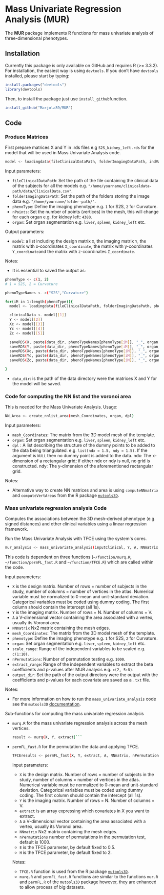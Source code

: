 # Mass Univariate Regression Analysis (MUR)


The **MUR** package implements R functions for mass univariate analysis of three-dimensional phenotypes. 

## Installation

Currently this package is only available on GitHub and requires R (>= 3.3.2). For installation, the easiest way is using `devtools`. If you don’t have `devtools` installed, please start by typing:

```r
install.packages("devtools")
library(devtools)
```

Then, to install the package just use `install_github`function.

```r
install_github("Marjola89/MUR")
```

## Code
### Produce Matrices

First prepare matrices X and Y in .rds files e.g `S2S_kidney_left.rds` for the model that will be used in Mass Univariate Analysis code.

```bash
model <- loadingdata(fileClinicalDataPath, folderImagingDataPath, indVar, nPoints, organ)
```
Input parameters:
* `fileClinicalDataPath`: Set the path of the file containing the clinical data of the subjects for all the models e.g. `"/home/yourname/clinicaldata-path/data/ClinicalData.csv"`.
* `folderImagingDataPath`: Set the path of the folders storing the image data e.g. `"/home/yourname/folder-path/"`.
* `phenoType`: Define the imaging phenotype e.g. `1` for S2S, `2` for Curvature.
* `nPoints`: Set the number of points (vertices) in the mesh, this will change for each organ e.g. for kidney left: `4380`.
* `organ`: Set organ segmentation e.g. `liver`, `spleen`, `kidney_left` etc.

Output parameters:
* `model`: a list including the design matrix `X`, the imaging matrix `Y`, the matrix with x-coordinates `X_coordinate`, the matrix with y-coordinates `Y_coordinate`and the matrix with z-coordinates `Z_coordinate`.

Notes:

* It is essential to saved the output as:
```bash
phenoType <- c(1, 2)
# 1 = S2S, 2 = Curvature

phenoTypeNames <- c("S2S","Curvature")

for(iM in 1:length(phenoType)){
  model <- loadingdata(fileClinicalDataPath, folderImagingDataPath, phenoType[iM], nPoints, organ)

  clinicalData <- model[[1]]
  Y <- model[[2]]
  Xc <- model[[3]]
  Yc <- model[[4]]
  Zc <- model[[5]]

  saveRDS(X, paste(data_dir, phenoTypeNames[phenoType[iM]], "_", organ, "_clinicalData.rds", sep = ""))
  saveRDS(Y, paste(data_dir, phenoTypeNames[phenoType[iM]], "_", organ, ".rds", sep = ""))
  saveRDS(Xc, paste(data_dir, phenoTypeNames[phenoType[iM]], "_", organ, "_Xcoordinate.rds", sep = ""))
  saveRDS(Yc, paste(data_dir, phenoTypeNames[phenoType[iM]], "_", organ, "_Ycoordinate.rds", sep = ""))
  saveRDS(Zc, paste(data_dir, phenoTypeNames[phenoType[iM]], "_", organ, "_Zcoordinate.rds", sep = ""))

}
```
* `data_dir`: is the path of the data directory  were the matrices X and Y for the model will be saved.

### Code for computing the NN list and the voronoi area
This is needed for the Mass Univariate Analysis. Usage:
```bash 
NN_Area <- create_nnlist_area(mesh_Coordinates, organ, dpl) 
```
Input parameters:
* `mesh_Coordinates`: The matrix from the 3D model mesh of the template.
* `organ`: Set organ segmentation e.g. `liver`, `spleen`, `kidney_left` etc.
* `dpl` : A list describing the structure of the dummy points to be added to the data being triangulated. e.g. ```list(ndx = 1.5, ndy = 1.5)```. 
  If the argument is ```NULL``` then no dummy point is added to the data. 
  ndx: The x-dimension of a rectangular grid; if either ndx or ndy is null, no grid is constructed. 
  ndy: The y-dimension of the aforementioned rectangular grid.

Notes:

* Alternative way to create NN matrices and area is using ```computeNNmatrix``` and ```computeVertAreas``` from the R package [`mutools3D`](https://github.com/UK-Digital-Heart-Project/mutools3D).

### Mass univariate regression analysis Code

Computes the associations between the 3D mesh-derived phenotype (e.g. signed distances) and other clinical variables using a linear regression framework.

Run the Mass Univariate Analysis with TFCE using the system's cores.

```bash
mur_analysis <- mass_univariate_analysis(inputClinical, Y, A, NNmatrix, mesh_Coordinates, phenotype, organ, scale_range, nPermutations, extract_range, output_dir)
```
This code is dependent on three functions (`~/function/murq.R`, `~/function/permFL_fast.R` and `~/function/TFCE.R`) which are called within the code.

Input parameters:
* `X` is the design matrix. Number of rows = number of subjects in the study, number of columns = number of vertices in the atlas. Numerical variable must be normalized to 0-mean and unit-standard deviation. Categorical variables must be coded using dummy coding. The first column should contain the intercept (all 1s).
* `Y` is the imaging matrix. Number of rows = N. Number of columns = V.
* `A` a V-dimensional vector containing the area associated with a vertex, usually its Voronoi area.
* `NNmatrix` Nx2 matrix containing the mesh edges. 
* `mesh_Coordinates`: The matrix from the 3D model mesh of the template.
* `phenotype`: Define the imaging phenotype e.g. `1` for S2S, `2` for Curvature.
* `organ`: Set organ segmentation e.g. `liver`, `spleen`, `kidney_left` etc.
* `scale_range`: Range of the independent variables to be scaled e.g. `c(1:10)`.
* `nPermutations`: Number of permutation testing e.g. `1000`.
* `extract_range`: Range of the independent variables to extract the beta coefficients and p-values after MUR analysis e.g. `c(2, 5:8)`.
* `output_dir`: Set the path of the output directory were the output with the coefficients and p-values for each covariate are saved as a ```.txt``` file.

Notes:

* For more information on how to run the `mass_univariate_analysis` code see the `mutools3D` [documentation](https://github.com/Marjola89/mutools3D/tree/master/inst/doc).


Sub-functions for computing the mass univariate regression analysis

* `murq.R` for the mass univariate regression analysis across the mesh vertices.
  ```bash
  result <- murq(X, Y, extract)```
* `permFL_fast.R` for the permutation the data and applying TFCE.
   ```bash 
   TFCEresults <- permFL_fast(X, Y, extract, A, NNmatrix, nPermutations, E = 0.5, H = 2)
   ```
   Input parameters:
   * `X` is the design matrix. Number of rows = number of subjects in the study, number of columns = number of vertices in the atlas. Numerical variable must be normalized to 0-mean and unit-standard deviation. Categorical variables must be coded using dummy coding. The first column should contain the intercept (all 1s).
   * `Y` is the imaging matrix. Number of rows = N. Number of columns = V.
   * `extract` is an array expressing which covariates in X you want to extract.
   * `A` a V-dimensional vector containing the area associated with a vertex, usually its Voronoi area.
   * `NNmatrix` Nx2 matrix containing the mesh edges.
   * `nPermutations` number of permutations in the permutation test, default is 1000.
   * `E` is the TFCE parameter, by default fixed to 0.5.
   * `H` is the TFCE parameter, by default fixed to 2.
  
  Notes:

   * `TFCE.R` function is used from the R package [`mutools3D`](https://github.com/UK-Digital-Heart-Project/mutools3D).
   * `murq.R` and `permFL_fast.R` functions are similar to the functions `mur.R` and `permFL.R` of the `mutools3D` package however, they are enhanced to allow process of big datasets.
